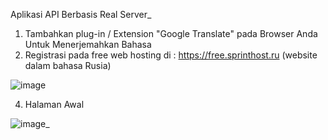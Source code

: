Aplikasi API Berbasis Real Server_

1. Tambahkan plug-in / Extension "Google Translate" pada Browser Anda Untuk Menerjemahkan Bahasa
2. Registrasi pada free web hosting di : https://free.sprinthost.ru (website dalam bahasa Rusia)

![image](https://github.com/Rifkyyandi/Pemrograman-Berorientasi-Object-Lanjutan/assets/122662185/6d1bdd66-013d-4c28-8c68-7d3579058951)

4. Halaman Awal
   
![image](https://github.com/Rifkyyandi/Pemrograman-Berorientasi-Object-Lanjutan/assets/122662185/2493cb28-812f-444d-9602-7270cbcd9987)_
